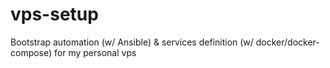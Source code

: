 # vps-setup
Bootstrap automation (w/ Ansible) &amp; services definition (w/ docker/docker-compose) for my personal vps
